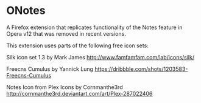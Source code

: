 # ONotes

A Firefox extension that replicates functionality of the Notes feature in Opera v12 that was removed in recent versions.

This extension uses parts of the following free icon sets:

Silk icon set 1.3 by Mark James
http://www.famfamfam.com/lab/icons/silk/

Freecns Cumulus by Yannick Lung
https://dribbble.com/shots/1203583-Freecns-Cumulus

Notes Icon from Plex Icons by Cornmanthe3rd
http://cornmanthe3rd.deviantart.com/art/Plex-287022406
